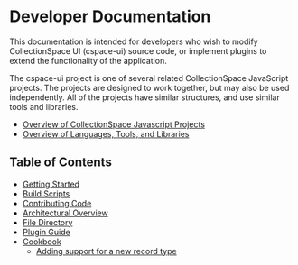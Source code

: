 # Developer Documentation

This documentation is intended for developers who wish to modify CollectionSpace UI (cspace-ui) source code, or implement plugins to extend the functionality of the application.

The cspace-ui project is one of several related CollectionSpace JavaScript projects. The projects are designed to work together, but may also be used independently. All of the projects have similar structures, and use similar tools and libraries.

- [Overview of CollectionSpace Javascript Projects](https://wiki.collectionspace.org/display/~rhlee@berkeley.edu/Overview+of+Projects)
- [Overview of Languages, Tools, and Libraries](https://wiki.collectionspace.org/display/~rhlee@berkeley.edu/Overview+of+Languages%2C+Tools%2C+and+Libraries)

## Table of Contents

- [Getting Started](GettingStarted.md)
- [Build Scripts](BuildScripts.md)
- [Contributing Code](Contributing.md)
- [Architectural Overview](ArchitecturalOverview.md)
- [File Directory](FileDirectory.md)
- [Plugin Guide](PluginGuide)
- [Cookbook](Cookbook)
  - [Adding support for a new record type](Cookbook/NewRecordType.md)
